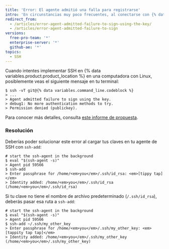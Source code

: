 ```yaml
---
title: 'Error: El agente admitió una falla para registrarse'
intro: 'En circunstancias muy poco frecuentes, al conectarse con {% data variables.product.product_name %} mediante SSH en Linux produce el error "El agente admitió una falla para registrarse usando la clave". Sigue los pasos siguientes para resolver el problema.'
redirect_from:
  - /articles/error-agent-admitted-failure-to-sign-using-the-key/
  - /articles/error-agent-admitted-failure-to-sign
versions:
  free-pro-team: '*'
  enterprise-server: '*'
  github-ae: '*'
topics:
  - SSH
---
```


Cuando intentes implementar SSH en {% data variables.product.product_location %} en una computadora con Linux, posiblemente veas el siguiente mensaje en tu terminal:

```shell
$ ssh -vT git@{% data variables.command_line.codeblock %}
> ...
> Agent admitted failure to sign using the key.
> debug1: No more authentication methods to try.
> Permission denied (publickey).
```

Para conocer más detalles, consulta <a href="https://bugs.launchpad.net/ubuntu/+source/gnome-keyring/+bug/201786" data-proofer-ignore>este informe de propuesta</a>.

### Resolución

Deberías poder solucionar este error al cargar tus claves en tu agente de SSH con `ssh-add`:

```shell
# start the ssh-agent in the background
$ eval "$(ssh-agent -s)"
> Agent pid 59566
$ ssh-add
> Enter passphrase for /home/<em>you</em>/.ssh/id_rsa: <em>[tippy tap]</em>
> Identity added: /home/<em>you</em>/.ssh/id_rsa (/home/<em>you</em>/.ssh/id_rsa)
```

Si tu clave no tiene el nombre de archivo predeterminado (`/.ssh/id_rsa`), deberás pasar esa ruta a `ssh-add`:

```shell
# start the ssh-agent in the background
$ eval "$(ssh-agent -s)"
> Agent pid 59566
$ ssh-add ~/.ssh/my_other_key
> Enter passphrase for /home/<em>you</em>/.ssh/my_other_key: <em>[tappity tap tap]</em>
> Identity added: /home/<em>you</em>/.ssh/my_other_key (/home/<em>you</em>/.ssh/my_other_key)
```
